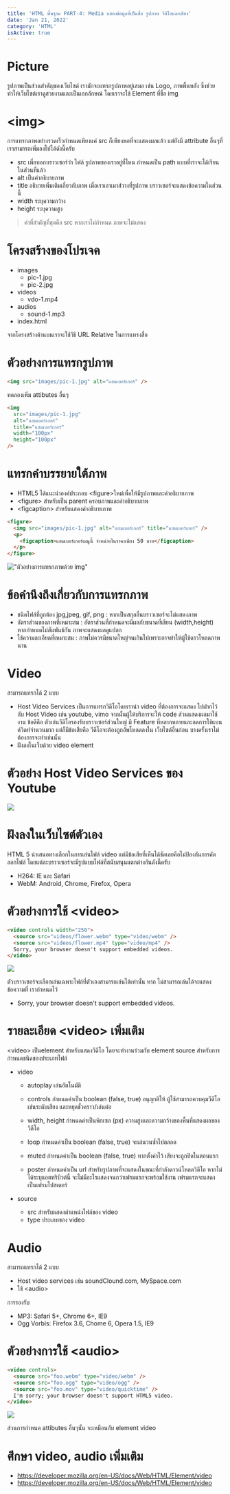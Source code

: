 ```yaml
---
title: 'HTML พื้นฐาน PART-4: Media แสดงข้อมูลที่เป็นสื่อ รูปภาพ วีดีโอและเสียง'
date: 'Jan 21, 2022'
category: 'HTML'
isActive: true
---
```


# Picture

รูปภาพเป็นส่วนสำคัญของเว็บไซต์ เรามักจะแทรกรูปภาพอยู่เสมอ เช่น Logo, ภาพพื้นหลัง ซึ่งช่วยทำให้เว็บไซต์เราดูสวยงามและเป็นเอกลักษณ์ โดยเราจะใช้ Element ที่ชื่อ img

# \<img>

การแทรกภาพอย่างรวดเร็วกำหนดเพียงแค่ src ก็เพียงพอที่จะแสดงผลแล้ว แต่ยังมี attribute อื่นๆที่เราสามารถเพิ่มลงไปได้ดังนี้ครับ

- src เพื่อบอกบราวเซอร์ว่า ไฟล์ รูปภาพของเราอยู่ที่ไหน กำหนดเป็น path แบบที่เราจะได้เรียนในส่วนที่แล้ว
- alt เป็นคำอธิบายภาพ
- title อธิบายเพิ่มเติมเกี่ยวกับภาพ เมื่อเราเอาเมาส์วางที่รูปภาพ บราวเซอร์จะแสดงข้อความในส่วนนี้
- width ระบุความกว้าง
- height ระบุความสูง

> ค่าที่สำคัญที่สุดคือ src หากเราไม่กำหนด ภาพจะไม่แสดง

# โครงสร้างของโปรเจค

- images
  - pic-1.jpg
  - pic-2.jpg
- videos
  - vdo-1.mp4
- audios
  - sound-1.mp3
- index.html

จากโครงสร้างด้านบนเราจะใช้วิธี URL Relative ในการแทรงสื่อ

# ตัวอย่างการแทรกรูปภาพ

```html
<img src="images/pic-1.jpg" alt="แฮมเบอร์เกอร์" />
```

ทดลองเพิ่ม attibutes อื่นๆ

```html
<img
  src="images/pic-1.jpg"
  alt="แฮมเบอร์เกอร์"
  title="แฮมเบอร์เกอร์"
  width="100px"
  height="100px"
/>
```

# แทรกคำบรรยายใต้ภาพ

- HTML5 ได้แนะนำองค์ประกอบ \<figure>ใหม่เพื่อให้มีรูปภาพและคำอธิบายภาพ
- \<figure> สำหรับเป็น parent ครอบภาพและคำอธิบายภาพ
- \<figcaption> สำหรับแสดงคำอธิบายภาพ

```html
<figure>
  <img src="images/pic-1.jpg" alt="แฮมเบอร์เกอร์" title="แฮมเบอร์เกอร์" />
  <p>
    <figcaption>แฮมเบอร์เกอร์เมนูนี้ จำหน่ายในราคาเพียง 50 บาท</figcaption>
  </p>
</figure>
```

!["ตัวอย่างการแทรกภาพด้วย img"](example-img.png)

# ข้อคำนึงถึงเกี่ยวกับการแทรกภาพ

- ชนิดไฟล์ที่ถูกต้อง jpg,jpeg, gif, png : หากเป็นสกุลอื่นบราวเซอร์จะไม่แสดงภาพ
- อัตราส่วนของภาพที่เหมาะสม : อัตราส่วนที่กำหนดจะมีผลกับขนาดที่เขียน (width,height) หากกำหนดไม่สัมพันธ์กัน ภาพจะแสดงผลดูแปลก
- ใช้ความละเอียดที่เหมาะสม : ภาพไม่ควรมีขนาดใหญ่จนเกินไปเพราะอาจทำให้ผู้ใช้ดาวโหลดภาพนาน

# Video

สามารถแทรกได้ 2 แบบ

- Host Video Services เป็นการแทรกวีดีโอโดยเรานำ video ที่ต้องการจะแสดง ไปฝากไว้กับ Host Video เช่น youtube, vimo จากนั้นผู้ให้บริการจะให้ code ส่วนแสดงผลมาใช้งาน ข้อดีคือ ตัวเล่นวีดีโอรองรับบราวเซอร์ส่วนใหญ่ มี Feature ที่หลากหลายและลดการใช้แบนด์วิดท์จำนวนมาก
  แต่ก็มีข้อเสียคือ วีดีโอจะต้องถูกอัพโหลดลงใน เว็บไซต์อื่นก่อน บางครั้งเราไม่ต้องการจะทำเช่นนั้น
- ฝังลงในเว็บด้วย video element

# ตัวอย่าง Host Video Services ของ Youtube

![](example-youtube.png)

# ฝังลงในเว็บไซต์ตัวเอง

HTML 5 นำเสนอทางเลือกในการเล่นไฟล์ video แต่มีข้อเสียที่เห็นได้ชัดเลยคือไม่ป้องกันการคัดลอกไฟล์ โดยแต่ละบราวเซอร์จะมีรูปแบบไฟล์ที่สนับสนุนแตกต่างกันดังนี้ครับ

- H264: IE และ Safari
- WebM: Android, Chrome, Firefox, Opera

# ตัวอย่างการใช้ \<video>

```html
<video controls width="250">
  <source src="videos/flower.webm" type="video/webm" />
  <source src="videos/flower.mp4" type="video/mp4" />
  Sorry, your browser doesn't support embedded videos.
</video>
```

![](example-video.png)

ตัวบราวเซอร์จะเลือกเล่นเฉพาะไฟล์ที่ตัวเองสามารถเล่นได้เท่านั้น หาก ไม่สามารถเล่นได้จะแสดงข้อความที่ เรากำหนดไว้

- Sorry, your browser doesn't support embedded videos.

# รายละเอียด \<video> เพิ่มเติม

\<video> เป็นelement สำหรับแสดงวีดีโอ โดยจะทำงานร่วมกับ element source สำหรับการกำหนดชนิดของประเภทไฟล์

- video

  - autoplay เล่นอัตโนมัติ

  - controls
    กำหนดค่าเป็น boolean (false, true) อนุญาติให้ ผู้ใช้สามารถควบคุมวีดีโอ เช่นระดับเสียง และหยุดชั่วคราว/เล่นต่อ

  - width, height
    กำหนดค่าเป็นพิกเซล (px) ความสูงและความกว้างของพื้นที่แสดงผลของวิดีโอ

  - loop
    กำหนดค่าเป็น boolean (false, true) จะเล่นวนซ้ำไปตลอด

  - muted
    กำหนดค่าเป็น boolean (false, true) หากตั้งค่าไว้ เสียงจะถูกปิดในตอนแรก

  - poster
    กำหนดค่าเป็น url สำหรับรูปภาพที่จะแสดงในขณะที่กำลังดาวน์โหลดวิดีโอ หากไม่ได้ระบุแอตทริบิวต์นี้ จะไม่มีอะไรแสดงจนกว่าเฟรมแรกจะพร้อมใช้งาน เฟรมแรกจะแสดงเป็นเฟรมโปสเตอร์

- source

  - src สำหรับแสดงตำแหน่งไฟล์ของ video
  - type ประเภทของ video

# Audio

สามารถแทรกได้ 2 แบบ

- Host video services เช่น soundClound.com, MySpace.com
- ใช้ \<audio>

การรองรับ

- MP3: Safari 5+, Chrome 6+, IE9
- Ogg Vorbis: Firefox 3.6, Chome 6, Opera 1.5, IE9

# ตัวอย่างการใช้ \<audio>

```html
<video controls>
  <source src="foo.webm" type="video/webm" />
  <source src="foo.ogg" type="video/ogg" />
  <source src="foo.mov" type="video/quicktime" />
  I'm sorry; your browser doesn't support HTML5 video.
</video>
```

![](example-audio.png)

ส่วนการกำหนด attibutes อื่นๆนั้น จะเหมือนกับ element video

# ศึกษา video, audio เพิ่มเติม

- https://developer.mozilla.org/en-US/docs/Web/HTML/Element/video
- https://developer.mozilla.org/en-US/docs/Web/HTML/Element/video
